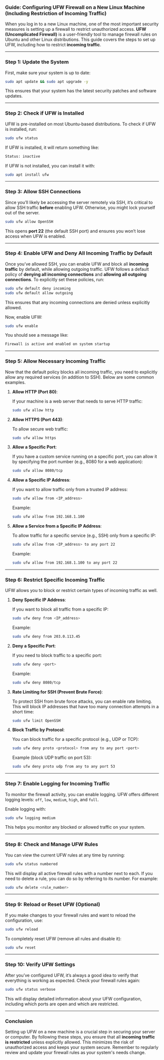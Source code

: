 ### Guide: Configuring UFW Firewall on a New Linux Machine (Including Restriction of Incoming Traffic)

When you log in to a new Linux machine, one of the most important security measures is setting up a firewall to restrict unauthorized access. **UFW (Uncomplicated Firewall)** is a user-friendly tool to manage firewall rules on Ubuntu and other Linux distributions. This guide covers the steps to set up UFW, including how to restrict **incoming traffic**.

---

### **Step 1: Update the System**

First, make sure your system is up to date:

```bash
sudo apt update && sudo apt upgrade -y
```

This ensures that your system has the latest security patches and software updates.

---

### **Step 2: Check if UFW is Installed**

UFW is pre-installed on most Ubuntu-based distributions. To check if UFW is installed, run:

```bash
sudo ufw status
```

If UFW is installed, it will return something like:

```bash
Status: inactive
```

If UFW is not installed, you can install it with:

```bash
sudo apt install ufw
```

---

### **Step 3: Allow SSH Connections**

Since you’ll likely be accessing the server remotely via SSH, it’s critical to allow SSH traffic **before** enabling UFW. Otherwise, you might lock yourself out of the server.

```bash
sudo ufw allow OpenSSH
```

This opens **port 22** (the default SSH port) and ensures you won’t lose access when UFW is enabled.

---

### **Step 4: Enable UFW and Deny All Incoming Traffic by Default**

Once you’ve allowed SSH, you can enable UFW and block all **incoming traffic** by default, while allowing outgoing traffic. UFW follows a default policy of **denying all incoming connections** and **allowing all outgoing connections**. To explicitly set these policies, run:

```bash
sudo ufw default deny incoming
sudo ufw default allow outgoing
```

This ensures that any incoming connections are denied unless explicitly allowed.

Now, enable UFW:

```bash
sudo ufw enable
```

You should see a message like:

```bash
Firewall is active and enabled on system startup
```

---

### **Step 5: Allow Necessary Incoming Traffic**

Now that the default policy blocks all incoming traffic, you need to explicitly allow any required services (in addition to SSH). Below are some common examples.

1. **Allow HTTP (Port 80)**:

   If your machine is a web server that needs to serve HTTP traffic:

   ```bash
   sudo ufw allow http
   ```

2. **Allow HTTPS (Port 443)**:

   To allow secure web traffic:

   ```bash
   sudo ufw allow https
   ```

3. **Allow a Specific Port**:

   If you have a custom service running on a specific port, you can allow it by specifying the port number (e.g., 8080 for a web application):

   ```bash
   sudo ufw allow 8080/tcp
   ```

4. **Allow a Specific IP Address**:

   If you want to allow traffic only from a trusted IP address:

   ```bash
   sudo ufw allow from <IP_address>
   ```

   Example:

   ```bash
   sudo ufw allow from 192.168.1.100
   ```

5. **Allow a Service from a Specific IP Address**:

   To allow traffic for a specific service (e.g., SSH) only from a specific IP:

   ```bash
   sudo ufw allow from <IP_address> to any port 22
   ```

   Example:

   ```bash
   sudo ufw allow from 192.168.1.100 to any port 22
   ```

---

### **Step 6: Restrict Specific Incoming Traffic**

UFW allows you to block or restrict certain types of incoming traffic as well.

1. **Deny Specific IP Address**:

   If you want to block all traffic from a specific IP:

   ```bash
   sudo ufw deny from <IP_address>
   ```

   Example:

   ```bash
   sudo ufw deny from 203.0.113.45
   ```

2. **Deny a Specific Port**:

   If you need to block traffic to a specific port:

   ```bash
   sudo ufw deny <port>
   ```

   Example:

   ```bash
   sudo ufw deny 8080/tcp
   ```

3. **Rate Limiting for SSH (Prevent Brute Force)**:

   To protect SSH from brute force attacks, you can enable rate limiting. This will block IP addresses that have too many connection attempts in a short time:

   ```bash
   sudo ufw limit OpenSSH
   ```

4. **Block Traffic by Protocol**:

   You can block traffic for a specific protocol (e.g., UDP or TCP):

   ```bash
   sudo ufw deny proto <protocol> from any to any port <port>
   ```

   Example (block UDP traffic on port 53):

   ```bash
   sudo ufw deny proto udp from any to any port 53
   ```

---

### **Step 7: Enable Logging for Incoming Traffic**

To monitor the firewall activity, you can enable logging. UFW offers different logging levels: `off`, `low`, `medium`, `high`, and `full`.

Enable logging with:

```bash
sudo ufw logging medium
```

This helps you monitor any blocked or allowed traffic on your system.

---

### **Step 8: Check and Manage UFW Rules**

You can view the current UFW rules at any time by running:

```bash
sudo ufw status numbered
```

This will display all active firewall rules with a number next to each. If you need to delete a rule, you can do so by referring to its number. For example:

```bash
sudo ufw delete <rule_number>
```

---

### **Step 9: Reload or Reset UFW (Optional)**

If you make changes to your firewall rules and want to reload the configuration, use:

```bash
sudo ufw reload
```

To completely reset UFW (remove all rules and disable it):

```bash
sudo ufw reset
```

---

### **Step 10: Verify UFW Settings**

After you’ve configured UFW, it’s always a good idea to verify that everything is working as expected. Check your firewall rules again:

```bash
sudo ufw status verbose
```

This will display detailed information about your UFW configuration, including which ports are open and which are restricted.

---

### **Conclusion**

Setting up UFW on a new machine is a crucial step in securing your server or computer. By following these steps, you ensure that all **incoming traffic is restricted** unless explicitly allowed. This minimizes the risk of unauthorized access and keeps your system secure. Remember to regularly review and update your firewall rules as your system's needs change.